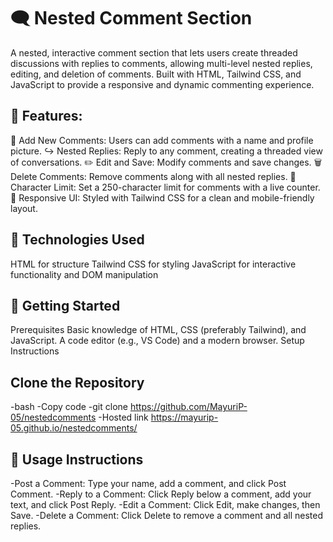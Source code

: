 # 🗨️ Nested Comment Section
A nested, interactive comment section that lets users create threaded discussions with replies to comments, allowing multi-level nested replies, editing, and deletion of comments. Built with HTML, Tailwind CSS, and JavaScript to provide a responsive and dynamic commenting experience.


## 🌟 Features:
💬 Add New Comments: Users can add comments with a name and profile picture.
↪️ Nested Replies: Reply to any comment, creating a threaded view of conversations.
✏️ Edit and Save: Modify comments and save changes.
🗑️ Delete Comments: Remove comments along with all nested replies.
📏 Character Limit: Set a 250-character limit for comments with a live counter.
📱 Responsive UI: Styled with Tailwind CSS for a clean and mobile-friendly layout.

## 🔧 Technologies Used
HTML for structure
Tailwind CSS for styling
JavaScript for interactive functionality and DOM manipulation
## 🚀 Getting Started
Prerequisites
Basic knowledge of HTML, CSS (preferably Tailwind), and JavaScript.
A code editor (e.g., VS Code) and a modern browser.
Setup Instructions

## Clone the Repository
-bash
-Copy code
-git clone <https://github.com/MayuriP-05/nestedcomments>
-Hosted link <https://mayurip-05.github.io/nestedcomments/>

## 📄 Usage Instructions
-Post a Comment: Type your name, add a comment, and click Post Comment.
-Reply to a Comment: Click Reply below a comment, add your text, and click Post Reply.
-Edit a Comment: Click Edit, make changes, then Save.
-Delete a Comment: Click Delete to remove a comment and all nested replies.


